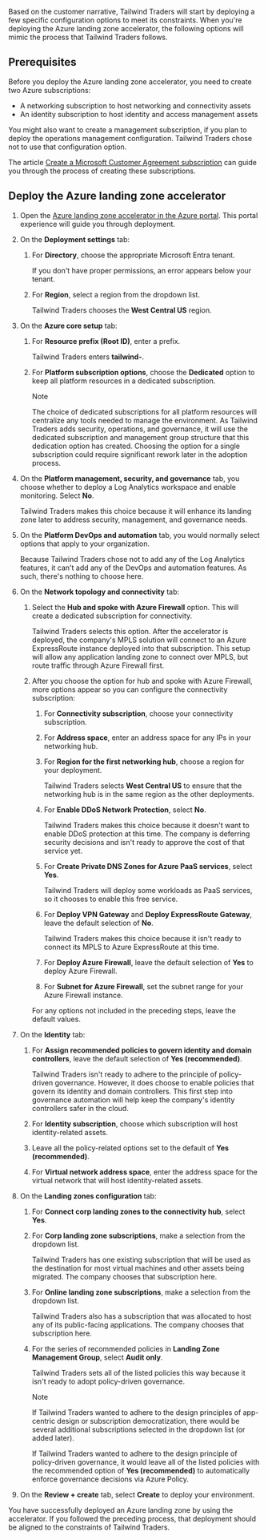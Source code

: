 Based on the customer narrative, Tailwind Traders will start by deploying a few specific configuration options to meet its constraints. When you're deploying the Azure landing zone accelerator, the following options will mimic the process that Tailwind Traders follows.

## Prerequisites

Before you deploy the Azure landing zone accelerator, you need to create two Azure subscriptions:

- A networking subscription to host networking and connectivity assets
- An identity subscription to host identity and access management assets 

You might also want to create a management subscription, if you plan to deploy the operations management configuration. Tailwind Traders chose not to use that configuration option.

The article [Create a Microsoft Customer Agreement subscription](/azure/cost-management-billing/manage/create-subscription?msclkid=155dc2d3d16511ec86451b2c110c6653) can guide you through the process of creating these subscriptions.

## Deploy the Azure landing zone accelerator

1. Open the [Azure landing zone accelerator in the Azure portal](https://aka.ms/caf/ready/accelerator). This portal experience will guide you through deployment.
1. On the **Deployment settings** tab:
   1. For **Directory**, choose the appropriate Microsoft Entra tenant.
      
      If you don't have proper permissions, an error appears below your tenant.
   1. For **Region**, select a region from the dropdown list. 
   
      Tailwind Traders chooses the **West Central US** region.
1. On the **Azure core setup** tab:
   1. For **Resource prefix (Root ID)**, enter a prefix. 
   
      Tailwind Traders enters **tailwind-**.
   1. For **Platform subscription options**, choose the **Dedicated** option to keep all platform resources in a dedicated subscription.

      > [!NOTE]
      > The choice of dedicated subscriptions for all platform resources will centralize any tools needed to manage the environment. As Tailwind Traders adds security, operations, and governance, it will use the dedicated subscription and management group structure that this dedication option has created. Choosing the option for a single subscription could require significant rework later in the adoption process.

1. On the **Platform management, security, and governance** tab, you choose whether to deploy a Log Analytics workspace and enable monitoring. Select **No**.

   Tailwind Traders makes this choice because it will enhance its landing zone later to address security, management, and governance needs.
1. On the **Platform DevOps and automation** tab, you would normally select options that apply to your organization. 

   Because Tailwind Traders chose not to add any of the Log Analytics features, it can't add any of the DevOps and automation features. As such, there's nothing to choose here.
1. On the **Network topology and connectivity** tab:
   1. Select the **Hub and spoke with Azure Firewall** option. This will create a dedicated subscription for connectivity. 
   
      Tailwind Traders selects this option. After the accelerator is deployed, the company's MPLS solution will connect to an Azure ExpressRoute instance deployed into that subscription. This setup will allow any application landing zone to connect over MPLS, but route traffic through Azure Firewall first.
   1. After you choose the option for hub and spoke with Azure Firewall, more options appear so you can configure the connectivity subscription:
      1. For **Connectivity subscription**, choose your connectivity subscription.
      1. For **Address space**, enter an address space for any IPs in your networking hub.
      1. For **Region for the first networking hub**, choose a region for your deployment. 
      
         Tailwind Traders selects **West Central US** to ensure that the networking hub is in the same region as the other deployments.
      1. For **Enable DDoS Network Protection**, select **No**. 
      
         Tailwind Traders makes this choice because it doesn't want to enable DDoS protection at this time. The company is deferring security decisions and isn't ready to approve the cost of that service yet.
      1. For **Create Private DNS Zones for Azure PaaS services**, select **Yes**. 
      
         Tailwind Traders will deploy some workloads as PaaS services, so it chooses to enable this free service.
      1. For **Deploy VPN Gateway** and **Deploy ExpressRoute Gateway**, leave the default selection of **No**. 
      
         Tailwind Traders makes this choice because it isn't ready to connect its MPLS to Azure ExpressRoute at this time.
      1. For **Deploy Azure Firewall**, leave the default selection of **Yes** to deploy Azure Firewall.
      1. For **Subnet for Azure Firewall**, set the subnet range for your Azure Firewall instance.
      
      For any options not included in the preceding steps, leave the default values.
1. On the **Identity** tab:
   1. For **Assign recommended policies to govern identity and domain controllers**, leave the default selection of **Yes (recommended)**.
      
      Tailwind Traders isn't ready to adhere to the principle of policy-driven governance. However, it does choose to enable policies that govern its identity and domain controllers. This first step into governance automation will help keep the company's identity controllers safer in the cloud.
   1. For **Identity subscription**, choose which subscription will host identity-related assets.
   1. Leave all the policy-related options set to the default of **Yes (recommended)**.
   1. For **Virtual network address space**, enter the address space for the virtual network that will host identity-related assets.
1. On the **Landing zones configuration** tab:
   1. For **Connect corp landing zones to the connectivity hub**, select **Yes**.
   1. For **Corp landing zone subscriptions**, make a selection from the dropdown list. 
   
      Tailwind Traders has one existing subscription that will be used as the destination for most virtual machines and other assets being migrated. The company chooses that subscription here.
   1. For **Online landing zone subscriptions**, make a selection from the dropdown list. 
   
      Tailwind Traders also has a subscription that was allocated to host any of its public-facing applications. The company chooses that subscription here.
   1. For the series of recommended policies in **Landing Zone Management Group**, select **Audit only**. 
   
      Tailwind Traders sets all of the listed policies this way because it isn't ready to adopt policy-driven governance.

      > [!NOTE]
      > If Tailwind Traders wanted to adhere to the design principles of app-centric design or subscription democratization, there would be several additional subscriptions selected in the dropdown list (or added later).
      >
      > If Tailwind Traders wanted to adhere to the design principle of policy-driven governance, it would leave all of the listed policies with the recommended option of **Yes (recommended)** to automatically enforce governance decisions via Azure Policy.

1. On the **Review + create** tab, select **Create** to deploy your environment.

You have successfully deployed an Azure landing zone by using the accelerator. If you followed the preceding process, that deployment should be aligned to the constraints of Tailwind Traders.
